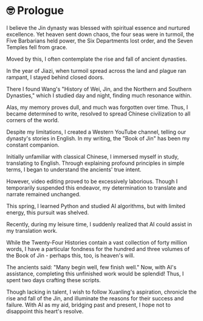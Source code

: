 # 🤓 Prologue
I believe the Jin dynasty was blessed with spiritual essence and nurtured excellence. Yet heaven sent down chaos, the four seas were in turmoil, the Five Barbarians held power, the Six Departments lost order, and the Seven Temples fell from grace.

Moved by this, I often contemplate the rise and fall of ancient dynasties.

In the year of Jiazi, when turmoil spread across the land and plague ran rampant, I stayed behind closed doors. 

There I found Wang's "History of Wei, Jin, and the Northern and Southern Dynasties," which I studied day and night, finding much resonance within.

Alas, my memory proves dull, and much was forgotten over time. Thus, I became determined to write, resolved to spread Chinese civilization to all corners of the world.

Despite my limitations, I created a Western YouTube channel, telling our dynasty's stories in English. In my writing, the "Book of Jin" has been my constant companion.

Initially unfamiliar with classical Chinese, I immersed myself in study, translating to English. Through explaining profound principles in simple terms, I began to understand the ancients' true intent.

However, video editing proved to be excessively laborious. Though I temporarily suspended this endeavor, my determination to translate and narrate remained unchanged.

This spring, I learned Python and studied AI algorithms, but with limited energy, this pursuit was shelved.

Recently, during my leisure time, I suddenly realized that AI could assist in my translation work. 

While the Twenty-Four Histories contain a vast collection of forty million words, I have a particular fondness for the hundred and three volumes of the Book of Jin - perhaps this, too, is heaven's will.

The ancients said: "Many begin well, few finish well." Now, with AI's assistance, completing this unfinished work would be splendid! Thus, I spent two days crafting these scripts.

Though lacking in talent, I wish to follow Xuanling's aspiration, chronicle the rise and fall of the Jin, and illuminate the reasons for their success and failure. With AI as my aid, bridging past and present, I hope not to disappoint this heart's resolve.